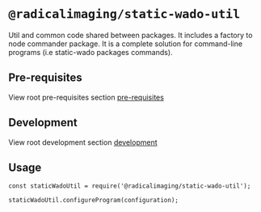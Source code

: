# `@radicalimaging/static-wado-util`

Util and common code shared between packages. 
It includes a factory to node commander package. It is a complete solution for command-line programs (i.e static-wado packages commands). 


## Pre-requisites
View root pre-requisites section [pre-requisites](../../README.md#pre-requisites)

## Development
View root development section [development](../../README.md#development)

## Usage

```
const staticWadoUtil = require('@radicalimaging/static-wado-util');

staticWadoUtil.configureProgram(configuration);
```
